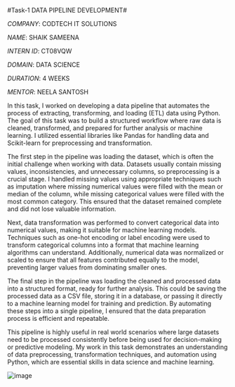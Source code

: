 #Task-1 DATA PIPELINE DEVELOPMENT#

*COMPANY*: CODTECH IT SOLUTIONS

*NAME*: SHAIK SAMEENA

*INTERN ID*: CT08VQW

*DOMAIN*: DATA SCIENCE

*DURATION*: 4 WEEKS

*MENTOR*: NEELA SANTOSH

In this task, I worked on developing a data pipeline that automates the process of extracting, transforming, and loading (ETL) data using Python. The goal of this task was to build a structured workflow where raw data is cleaned, transformed, and prepared for further analysis or machine learning. I utilized essential libraries like Pandas for handling data and Scikit-learn for preprocessing and transformation.

The first step in the pipeline was loading the dataset, which is often the initial challenge when working with data. Datasets usually contain missing values, inconsistencies, and unnecessary columns, so preprocessing is a crucial stage. I handled missing values using appropriate techniques such as imputation where missing numerical values were filled with the mean or median of the column, while missing categorical values were filled with the most common category. This ensured that the dataset remained complete and did not lose valuable information.

Next, data transformation was performed to convert categorical data into numerical values, making it suitable for machine learning models. Techniques such as one-hot encoding or label encoding were used to transform categorical columns into a format that machine learning algorithms can understand. Additionally, numerical data was normalized or scaled to ensure that all features contributed equally to the model, preventing larger values from dominating smaller ones.

The final step in the pipeline was loading the cleaned and processed data into a structured format, ready for further analysis. This could be saving the processed data as a CSV file, storing it in a database, or passing it directly to a machine learning model for training and prediction. By automating these steps into a single pipeline, I ensured that the data preparation process is efficient and repeatable.

This pipeline is highly useful in real world scenarios where large datasets need to be processed consistently before being used for decision-making or predictive modeling. My work in this task demonstrates an understanding of data preprocessing, transformation techniques, and automation using Python, which are essential skills in data science and machine learning.

![image](https://github.com/user-attachments/assets/ed939a4b-d59f-43fc-bff2-ebcd2a1bf1d1)
